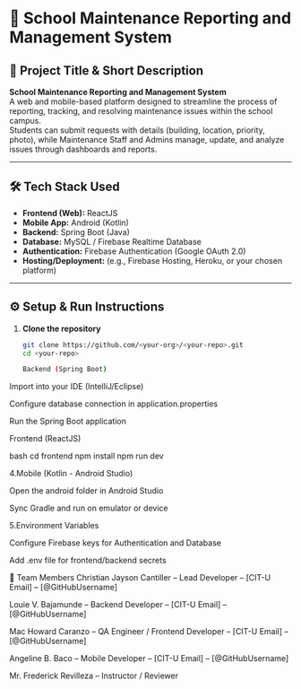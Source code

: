 # 🏫 School Maintenance Reporting and Management System

## 📌 Project Title & Short Description
**School Maintenance Reporting and Management System**  
A web and mobile-based platform designed to streamline the process of reporting, tracking, and resolving maintenance issues within the school campus.  
Students can submit requests with details (building, location, priority, photo), while Maintenance Staff and Admins manage, update, and analyze issues through dashboards and reports.

---

## 🛠️ Tech Stack Used
- **Frontend (Web):** ReactJS  
- **Mobile App:** Android (Kotlin)  
- **Backend:** Spring Boot (Java)  
- **Database:** MySQL / Firebase Realtime Database  
- **Authentication:** Firebase Authentication (Google OAuth 2.0)  
- **Hosting/Deployment:** (e.g., Firebase Hosting, Heroku, or your chosen platform)  

---

## ⚙️ Setup & Run Instructions
1. **Clone the repository**
   ```bash
   git clone https://github.com/<your-org>/<your-repo>.git
   cd <your-repo>

   Backend (Spring Boot)
Import into your IDE (IntelliJ/Eclipse)

Configure database connection in application.properties

Run the Spring Boot application


Frontend (ReactJS)

bash
cd frontend
npm install
npm run dev

4.Mobile (Kotlin - Android Studio)

Open the android folder in Android Studio

Sync Gradle and run on emulator or device

5.Environment Variables

Configure Firebase keys for Authentication and Database

Add .env file for frontend/backend secrets


👥 Team Members
Christian Jayson Cantiller – Lead Developer – [CIT-U Email] – [@GitHubUsername]

Louie V. Bajamunde – Backend Developer – [CIT-U Email] – [@GitHubUsername]

Mac Howard Caranzo – QA Engineer / Frontend Developer – [CIT-U Email] – [@GitHubUsername]

Angeline B. Baco – Mobile Developer – [CIT-U Email] – [@GitHubUsername]

Mr. Frederick Revilleza – Instructor / Reviewer

